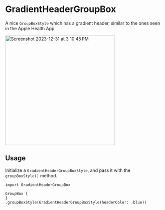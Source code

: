# GradientHeaderGroupBox

A nice `GroupBoxStyle` which has a gradient header, similar to the ones seen in the Apple Health App

<img width="350" alt="Screenshot 2023-12-31 at 3 10 45 PM" src="https://github.com/JosephPAntonetti/GradientHeaderGroupBox/assets/63565267/4a11f818-b6d2-4497-9fc3-28aabb93597e">

## Usage

Initialize a `GradientHeaderGroupBoxStyle`, and pass it with the `groupBoxStyle()` method.

```
import GradientHeaderGroupBox

GroupBox {
}
.groupBoxStyle(GradientHeaderGroupBoxStyle(headerColor: .blue))
```
